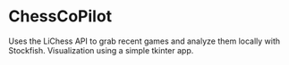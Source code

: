 # ChessCoPilot

Uses the LiChess API to grab recent games and analyze them locally with Stockfish. Visualization using a simple tkinter app. 
